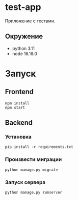 # test-app
Приложение с тестами.

## Окружение
- python 3.11
- node 16.16.0

# Запуск
## Frontend
```
npm install
npm start
```
## Backend
### Установка
```
pip install -r requirements.txt
```
### Произвести миграции
```
python manage.py migrate
```
### Запуск сервера
```
python manage.py runserver
```